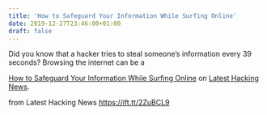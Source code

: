 ```yaml
---
title: 'How to Safeguard Your Information While Surfing Online'
date: 2019-12-27T23:46:00+01:00
draft: false
---
```


Did you know that a hacker tries to steal someone’s information every 39 seconds? Browsing the internet can be a

[How to Safeguard Your Information While Surfing Online](https://latesthackingnews.com/2019/12/27/how-to-safeguard-your-information-while-surfing-online/) on [Latest Hacking News](https://latesthackingnews.com).

  
  
from Latest Hacking News https://ift.tt/2ZuBCL9